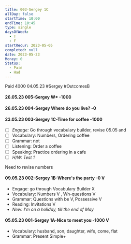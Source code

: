 ```yaml
---
title: 003-Sergey 1C
allDay: false
startTime: 10:00
endTime: 10:45
type: single
daysOfWeek:
  - T
  - F
startRecur: 2023-05-05
completed: null
date: 2023-05-23
Money: 0
Status:
  - Paid
  - Had
---
```


Paid 4000 04.05.23
#Sergey
#OutcomesB 

#### 26.05.23 005-Sergey **W*** -1000
#### 26.05.23 004-Sergey **Where do you live?** -0


#### 23.05.23 003-Sergey **1C-Time for coffee** -1000
- [ ] *Engage:* Go through vocabulary builder, revise 05.05 and 
- [ ] Vocabulary: Numbers, Ordering coffee
- [ ] Grammar: not
- [ ] Listening: Order a coffee
- [ ] Speaking: Practice ordering in a cafe
- [ ] *H/W: Test 1*

Need to revise numbers


#### 09.05.23 002-Sergey **1B-Where's the party** -0 V
- Engage: go through Vocabulary Builder X
- Vocabulary: Numbers V , Wh-questions V
- Grammar: Questions with be V, Possessive V
- Reading: Invitations V
- *New: I'm on a holiday, till the end of May*
#### 05.05.23 001-Sergey **1A-Nice to meet you** -1000 V
- Vocabulary: husband, son, daughter, wife, come, flat
- Grammar: Present Simple+